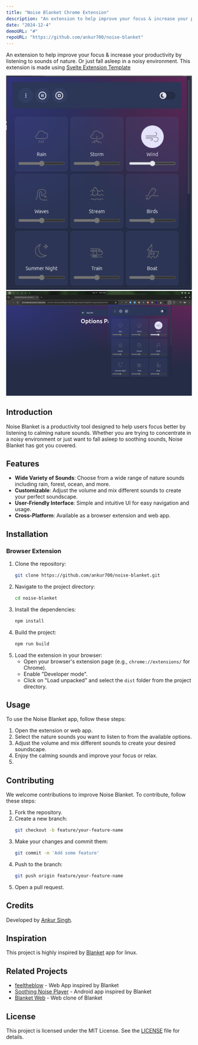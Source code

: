 ```yaml
---
title: "Noise Blanket Chrome Extension"
description: "An extension to help improve your focus & increase your productivity by listening to sounds of nature. Or just fall asleep in a noisy environment."
date: "2024-12-4"
demoURL: "#"
repoURL: "https://github.com/ankur700/noise-blanket"
---
```




An extension to help improve your focus & increase your productivity by listening to sounds of nature. Or just fall asleep in a noisy environment.
This extension is made using [Svelte Extension Template](https://github.com/ankur700/svelte-extension-template)


<!-- |                         Firefox                          |                         Chromium / Edge                         |
| :------------------------------------------------------: | :-------------------------------------------------------------: |
| ![Screenshot of the extension in Firefox](./firefox.png) | ![Screenshot of the extension in Edge/Chromium](./chrome.png) | -->
![Full screen extension image](../../../images/FullScreen.png)
![Screenshot of the extension in Edge/Chromium](../../../images/chrome.png)


## Introduction

Noise Blanket is a productivity tool designed to help users focus better by listening to calming nature sounds. Whether you are trying to concentrate in a noisy environment or just want to fall asleep to soothing sounds, Noise Blanket has got you covered.


## Features

- **Wide Variety of Sounds**: Choose from a wide range of nature sounds including rain, forest, ocean, and more.
- **Customizable**: Adjust the volume and mix different sounds to create your perfect soundscape.
- **User-Friendly Interface**: Simple and intuitive UI for easy navigation and usage.
- **Cross-Platform**: Available as a browser extension and web app.

## Installation

### Browser Extension

1. Clone the repository:
   ```sh
   git clone https://github.com/ankur700/noise-blanket.git
   ```
2. Navigate to the project directory:
   ```sh
   cd noise-blanket
   ```
3. Install the dependencies:
   ```sh
   npm install
   ```
4. Build the project:
   ```sh
   npm run build
   ```
5. Load the extension in your browser:
   - Open your browser's extension page (e.g., `chrome://extensions/` for Chrome).
   - Enable "Developer mode".
   - Click on "Load unpacked" and select the `dist` folder from the project directory.


## Usage

To use the Noise Blanket app, follow these steps:

1. Open the extension or web app.
2. Select the nature sounds you want to listen to from the available options.
3. Adjust the volume and mix different sounds to create your desired soundscape.
4. Enjoy the calming sounds and improve your focus or relax.
5.

## Contributing

We welcome contributions to improve Noise Blanket. To contribute, follow these steps:

1. Fork the repository.
2. Create a new branch:
   ```sh
   git checkout -b feature/your-feature-name
   ```
3. Make your changes and commit them:
   ```sh
   git commit -m 'Add some feature'
   ```
4. Push to the branch:
   ```sh
   git push origin feature/your-feature-name
   ```
5. Open a pull request.

## Credits
Developed by [Ankur Singh](https://github.com/ankur700).

## Inspiration
This project is highly inspired by [Blanket](https://github.com/rafaelmardojai/blanket) app for linux.

## Related Projects
- [feeltheblow](https://feeltheblow.web.app/) - Web App inspired by Blanket
- [Soothing Noise Player](https://f-droid.org/en/packages/ie.delilahsthings.soothingloop/) - Android app inspired by Blanket
- [Blanket Web](https://apps.roanapur.de/blanket/) - Web clone of Blanket

## License

This project is licensed under the MIT License. See the [LICENSE](LICENSE) file for details.
